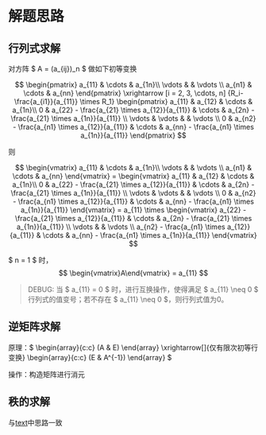 # 解题思路

## 行列式求解

对方阵 $ A = (a_{ij})_n $ 做如下初等变换

$$
\begin{pmatrix}
a_{11} & \cdots & a_{1n}\\
\vdots &  & \vdots \\
a_{n1} & \cdots & a_{nn}
\end{pmatrix}
\xrightarrow
[i = 2, 3, \cdots, n]
{R_i-\frac{a_{i1}}{a_{11}} \times R_1}
\begin{pmatrix}
a_{11} & a_{12} & \cdots & a_{1n}\\
0 & a_{22} - \frac{a_{21} \times a_{12}}{a_{11}} & \cdots & a_{2n} - \frac{a_{21} \times a_{1n}}{a_{11}} \\
\vdots & \vdots  &   & \vdots \\
0 & a_{n2} - \frac{a_{n1} \times a_{12}}{a_{11}} & \cdots & a_{nn} - \frac{a_{n1} \times a_{1n}}{a_{11}}
\end{pmatrix}
$$

则

$$
\begin{vmatrix}
a_{11} & \cdots & a_{1n}\\
\vdots &  & \vdots \\
a_{n1} & \cdots & a_{nn}
\end{vmatrix} =
\begin{vmatrix}
a_{11} & a_{12} & \cdots & a_{1n}\\
0 & a_{22} - \frac{a_{21} \times a_{12}}{a_{11}} & \cdots & a_{2n} - \frac{a_{21} \times a_{1n}}{a_{11}} \\
\vdots & \vdots  &   & \vdots \\
0 & a_{n2} - \frac{a_{n1} \times a_{12}}{a_{11}} & \cdots & a_{nn} - \frac{a_{n1} \times a_{1n}}{a_{11}}
\end{vmatrix} = a_{11} \times
\begin{vmatrix}
a_{22} - \frac{a_{21} \times a_{12}}{a_{11}} & \cdots & a_{2n} - \frac{a_{21} \times a_{1n}}{a_{11}} \\
\vdots  &   & \vdots \\
a_{n2} - \frac{a_{n1} \times a_{12}}{a_{11}} & \cdots & a_{nn} - \frac{a_{n1} \times a_{1n}}{a_{11}}
\end{vmatrix}
$$

$ n = 1 $ 时，
$$
\begin{vmatrix}A\end{vmatrix}
= a_{11}
$$

> DEBUG: 当 $ a_{11} = 0 $ 时，进行互换操作，使得满足 $ a_{11} \neq 0 $ 行列式的值变号；若不存在 $ a_{11} \neq 0 $，则行列式值为0。

## 逆矩阵求解

原理：$ \begin{array}{c:c} (A & E) \end{array} \xrightarrow[]{仅有限次初等行变换} \begin{array}{c:c} (E & A^{-1}) \end{array} $

操作：构造矩阵进行消元

## 秩的求解

与[text](doc/thinking.md)中思路一致